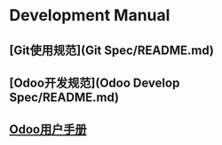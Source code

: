 # Development Manual

## [Git使用规范](Git Spec/README.md)  

## [Odoo开发规范](Odoo Develop Spec/README.md)  

## [Odoo用户手册]()